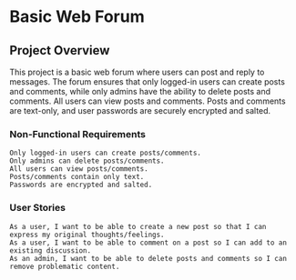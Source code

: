 # Basic Web Forum

## Project Overview

This project is a basic web forum where users can post and reply to messages. The forum ensures that only logged-in users can create posts and comments, while only admins have the ability to delete posts and comments. All users can view posts and comments. Posts and comments are text-only, and user passwords are securely encrypted and salted.

### Non-Functional Requirements

    Only logged-in users can create posts/comments.
    Only admins can delete posts/comments.
    All users can view posts/comments.
    Posts/comments contain only text.
    Passwords are encrypted and salted.

### User Stories

    As a user, I want to be able to create a new post so that I can express my original thoughts/feelings.
    As a user, I want to be able to comment on a post so I can add to an existing discussion.
    As an admin, I want to be able to delete posts and comments so I can remove problematic content.




